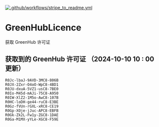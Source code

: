 [![.github/workflows/stripe_to_readme.yml](https://github.com/zjx-kimi/GreenHubLicence/actions/workflows/stripe_to_readme.yml/badge.svg)](https://github.com/zjx-kimi/GreenHubLicence/actions/workflows/stripe_to_readme.yml)
# GreenHubLicence
获取 GreenHub 许可证
## 获取到的 GreenHub 许可证 （2024-10-10 10 : 00 更新）
```
R0Jc-lbaJ-9AVD-3MC8-806B
R0JX-2Zxr-O4oO-WpC8-4BD1
R0JU-dxuA-5VZ1-usC8-7BE0
R0Io-M45d-mAJi-75C8-A950
R0IW-XlZ2-1M5o-AwC8-107B
R0HC-loDH-ge44-ruC8-E3BE
R0Gz-fVUn-rGXL-xRC8-CE19
R0Gp-XOje-jJuc-APC8-EBFB
R0Gk-Zk2L-Fw1y-ZGC8-1DAE
R0Ga-M1MX-yYLe-XGC8-F59E
```
